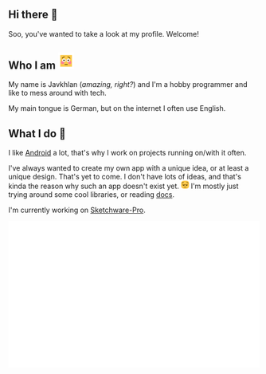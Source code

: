 <!-- SPDX-License-Identifier: Unlicense -->
## Hi there 👋

Soo, you've wanted to take a look at my profile. Welcome!

## Who I am <img alt="A flushed emote as 3D-cube that's rotating" width="32" src="https://raw.githubusercontent.com/JavkhlanK/JavkhlanK-backend/main/emotes/aflushcube.gif">

My name is Javkhlan (*amazing, right?*) and I'm a hobby programmer and like to mess around with tech.

My main tongue is German, but on the internet I often use English.

## What I do 🔭

I like [Android](https://android.com) a lot, that's why I work on projects running on/with it often.

I've always wanted to create my own app with a unique idea, or at least a unique design. That's yet to come.
I don't have lots of ideas, and that's kinda the reason why such an app doesn't exist yet. <img alt="A pensive emote doing a funny animation" width="16"  src="https://raw.githubusercontent.com/JavkhlanK/JavkhlanK-backend/main/emotes/apensivefast.gif">
I'm mostly just trying around some cool libraries, or reading [docs](https://developer.android.com).

I'm currently working on [Sketchware-Pro](https://github.com/Sketchware-Pro/Sketchware-Pro).

<!--

Work in progress!

## Things I'm a fan of 😄

 * ISO 8601
   - Date and time representations differ worldwide, for example dates in German and English. ISO 8601 creates a unique standard which is easily distringuishable from most commonly found formats
 -->

![](https://github.com/JavkhlanK/JavkhlanK-backend/blob/main/generated/overview.svg)

<!--
**JavkhlanK/JavkhlanK** is a ✨ _special_ ✨ repository because its `README.md` (this file) appears on your GitHub profile.

Here are some ideas to get you started:

- 🔭 I’m currently working on ...
- 🌱 I’m currently learning ...
- 👯 I’m looking to collaborate on ...
- 🤔 I’m looking for help with ...
- 💬 Ask me about ...
- 📫 How to reach me: ...
- 😄 Pronouns: ...
- ⚡ Fun fact: ...
-->
